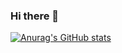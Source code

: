 ### Hi there 👋

[![Anurag's GitHub stats](https://github-readme-stats.vercel.app/api?username=Cezar04)](https://github.com/anuraghazra/github-readme-stats)
